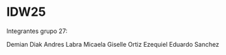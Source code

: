 # IDW25
Integrantes grupo 27:

Demian Diak
Andres Labra
Micaela Giselle Ortiz
Ezequiel Eduardo Sanchez